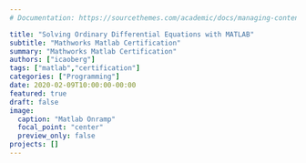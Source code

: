 ```yaml
---
# Documentation: https://sourcethemes.com/academic/docs/managing-content/

title: "Solving Ordinary Differential Equations with MATLAB"
subtitle: "Mathworks Matlab Certification"
summary: "Mathworks Matlab Certification"
authors: ["icaoberg"]
tags: ["matlab","certification"]
categories: ["Programming"]
date: 2020-02-09T10:00:00-00:00
featured: true
draft: false
image:
  caption: "Matlab Onramp"
  focal_point: "center"
  preview_only: false
projects: []
---
```

